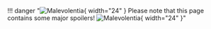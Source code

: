!!! danger "![Malevolentia](/assets/img/items/mythical/Malevolentia.webp){ width="24" } Please note that this page contains some major spoilers! ![Malevolentia](/assets/img/items/mythical/Malevolentia.webp){ width="24" }"
